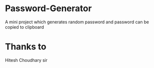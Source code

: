 # Password-Generator
A mini project which generates random password and password can be copied to clipboard

# Thanks to 
Hitesh Choudhary sir
